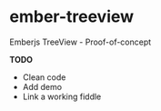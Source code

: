 ember-treeview
==============

Emberjs TreeView - Proof-of-concept

**TODO**
* Clean code
* Add demo
* Link a working fiddle
